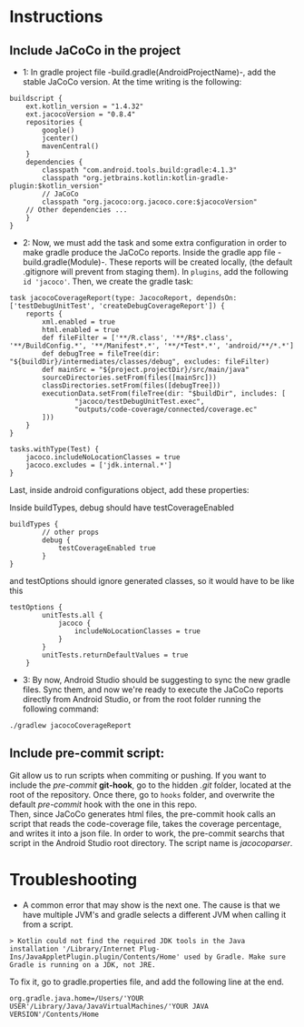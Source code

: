 # Instructions

## Include JaCoCo in the project

- 1: In gradle project file -build.gradle(AndroidProjectName)-, add the stable JaCoCo version. At the time writing is the following:


```
buildscript {
    ext.kotlin_version = "1.4.32"
    ext.jacocoVersion = "0.8.4"
    repositories {
        google()
        jcenter()
        mavenCentral()
    }
    dependencies {
        classpath "com.android.tools.build:gradle:4.1.3"
        classpath "org.jetbrains.kotlin:kotlin-gradle-plugin:$kotlin_version"
        // JaCoCo
        classpath "org.jacoco:org.jacoco.core:$jacocoVersion"
	// Other dependencies ...
    }
}
```

- 2: Now, we must add the task and some extra configuration in order to make gradle produce the JaCoCo reports. Inside the gradle app file -build.gradle(Module)-. These reports will be created locally, (the default .gitignore will prevent from staging them). 
In `plugins`, add the following `id 'jacoco'`.
Then, we create the gradle task:

```
task jacocoCoverageReport(type: JacocoReport, dependsOn: ['testDebugUnitTest', 'createDebugCoverageReport']) {
    reports {
        xml.enabled = true
        html.enabled = true
        def fileFilter = ['**/R.class', '**/R$*.class', '**/BuildConfig.*', '**/Manifest*.*', '**/*Test*.*', 'android/**/*.*']
        def debugTree = fileTree(dir: "${buildDir}/intermediates/classes/debug", excludes: fileFilter)
        def mainSrc = "${project.projectDir}/src/main/java"
        sourceDirectories.setFrom(files([mainSrc]))
        classDirectories.setFrom(files([debugTree]))
        executionData.setFrom(fileTree(dir: "$buildDir", includes: [
                "jacoco/testDebugUnitTest.exec",
                "outputs/code-coverage/connected/coverage.ec"
        ]))
    }
}

tasks.withType(Test) {
    jacoco.includeNoLocationClasses = true
    jacoco.excludes = ['jdk.internal.*']
}
```

Last, inside android configurations object, add these properties:

Inside buildTypes, debug should have testCoverageEnabled

```
buildTypes {
        // other props
        debug {
            testCoverageEnabled true
        }
}
```

and testOptions should ignore generated classes, so it would have to be like this 

```
testOptions {
        unitTests.all {
            jacoco {
                includeNoLocationClasses = true
            }
        }
        unitTests.returnDefaultValues = true
    }
```

- 3: By now, Android Studio should be suggesting to sync the new gradle files. Sync them, and now we're ready to execute the JaCoCo reports directly from Android Studio, or from the root folder running the following command:
```
./gradlew jacocoCoverageReport 
```

## Include pre-commit script:

Git allow us to run scripts when commiting or pushing. If you want to include the *pre-commit* **git-hook**, go to the hidden *.git* folder, located at the root of the repository. Once there, go to `hooks` folder, and overwrite the default *pre-commit* hook with the one in this repo.  
Then, since JaCoCo generates html files, the pre-commit hook calls an script that reads the code-coverage file, takes the coverage percentage, and writes it into a json file. In order to work, the pre-commit searchs that script in the Android Studio root directory. The script name is *jacocoparser*.

# Troubleshooting

- A common error that may show is the next one. The cause is that we have multiple JVM's and gradle selects a different JVM when calling it from a script. 
```
> Kotlin could not find the required JDK tools in the Java installation '/Library/Internet Plug-Ins/JavaAppletPlugin.plugin/Contents/Home' used by Gradle. Make sure Gradle is running on a JDK, not JRE.
```

To fix it, go to gradle.properties file, and add the following line at the end.

```
org.gradle.java.home=/Users/'YOUR USER'/Library/Java/JavaVirtualMachines/'YOUR JAVA VERSION'/Contents/Home
```
